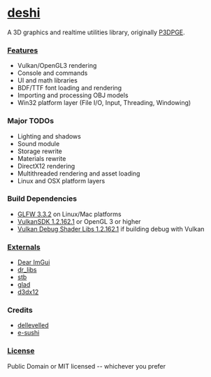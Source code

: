 [deshi](https://github.com/sellesoft/deshi)
===
A 3D graphics and realtime utilities library, originally [P3DPGE](https://github.com/SushiSalad/P3DPGE).

### [Features](https://github.com/sellesoft/deshi/wiki)
* Vulkan/OpenGL3 rendering
* Console and commands
* UI and math libraries
* BDF/TTF font loading and rendering
* Importing and processing OBJ models
* Win32 platform layer (File I/O, Input, Threading, Windowing)

### Major TODOs
* Lighting and shadows
* Sound module
* Storage rewrite
* Materials rewrite
* DirectX12 rendering
* Multithreaded rendering and asset loading
* Linux and OSX platform layers

### Build Dependencies
* [GLFW 3.3.2](https://github.com/glfw/glfw/releases/tag/3.3.2) on Linux/Mac platforms
* [VulkanSDK 1.2.162.1](https://vulkan.lunarg.com/sdk/home) or OpenGL 3 or higher
* [Vulkan Debug Shader Libs 1.2.162.1](https://vulkan.lunarg.com/sdk/home) if building debug with Vulkan

### [Externals](https://github.com/sellesoft/deshi/tree/main/src/external)
* [Dear ImGui](https://github.com/ocornut/imgui)
* [dr_libs](https://github.com/mackron/dr_libs)
* [stb](https://github.com/nothings/stb)
* [glad](https://github.com/Dav1dde/glad)
* [d3dx12](https://github.com/microsoft/DirectX-Headers)

### Credits
* [dellevelled](https://github.com/DelleVelleD)
* [e-sushi](https://github.com/e-sushi)

### [License](LICENSE)
Public Domain or MIT licensed -- whichever you prefer

